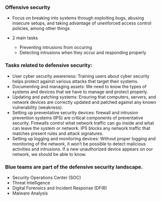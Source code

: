 ### Offensive security
- Focus on breaking into systems through exploiting bugs, abusing insecure setups, and taking advantage of unenforced access control policies, among other things

- 2 main tasks
  + Preventing intrusions from occuring 
  + Detecting intrusions when they occur and responding properly

### Tasks related to defensive security:
  + User cyber security awareness: Training users about cyber security helps protect against various attacks that target their systems.
  + Documenting and managing assets: We need to know the types of systems and devices that we have to manage and protect properly.
  + Updating and patching systems: Ensuring that computers, servers, and network devices are correctly updated and patched against any known vulnerability (weakness).
  + Setting up preventative security devices: firewall and intrusion prevention systems (IPS) are critical components of preventative security. Firewalls control what network traffic can go inside and what can leave the system or network. IPS blocks any network traffic that matches present rules and attack signatures.
  + Setting up logging and monitoring devices: Without proper logging and monitoring of the network, it won’t be possible to detect malicious activities and intrusions. If a new unauthorized device appears on our network, we should be able to know.

### Blue teams are part of the defensive security landscape.
  + Security Operations Center (SOC)
  + Threat Intelligence
  + Digital Forensics and Incident Response (DFIR)
  + Malware Analysis
